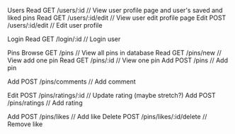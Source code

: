 Users
Read    GET   /users/:id             // View user profile page and user's saved and liked pins
Read    GET   /users/:id/edit        // View user edit profile page
Edit    POST  /users/:id/edit        // Edit user profile 

Login
Read    GET   /login/:id             // Login user     

Pins
Browse  GET   /pins                  // View all pins in database
Read	  GET	  /pins/new		           // View add one pin
Read    GET   /pins/:id              // View one pin
Add     POST  /pins                  // Add pin

Add     POST  /pins/comments         // Add comment

Edit    POST  /pins/ratings/:id      // Update rating (maybe stretch?)
Add     POST  /pins/ratings          // Add rating

Add     POST  /pins/likes            // Add like
Delete  POST  /pins/likes/:id/delete // Remove like
